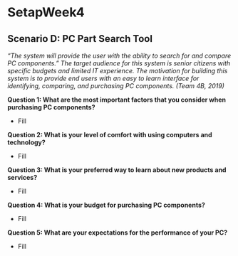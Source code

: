 # SetapWeek4

## Scenario D: PC Part Search Tool

*“The system will provide the user with the ability to search for and compare PC components.” The target audience for this system is senior citizens with specific budgets and limited IT experience. The motivation for building this system is to provide end users with an easy to learn interface for identifying, comparing, and purchasing PC components.  (Team 4B, 2019)* 


**Question 1: What are the most important factors that you consider when purchasing PC components?**

- Fill

**Question 2: What is your level of comfort with using computers and technology?**

- Fill

**Question 3: What is your preferred way to learn about new products and services?**

- Fill

**Question 4: What is your budget for purchasing PC components?**

- Fill

**Question 5: What are your expectations for the performance of your PC?**

- Fill
